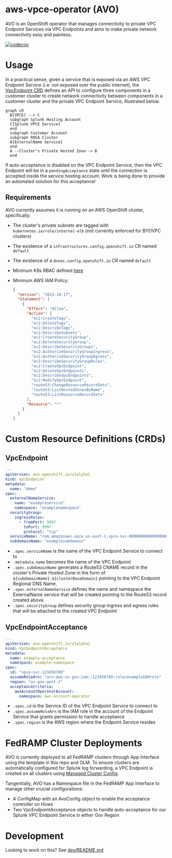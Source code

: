 # aws-vpce-operator (AVO)

AVO is an OpenShift operator that manages connectivity to private VPC Endpoint Services via VPC Endpoints and aims to make private network connectivity easy and painless.

[![codecov](https://codecov.io/gh/openshift/aws-vpce-operator/branch/main/graph/badge.svg)](https://codecov.io/gh/openshift/aws-vpce-operator)

# Usage

In a practical sense, given a service that is exposed via an AWS VPC Endpoint Service (i.e. not exposed over the public internet), the [VpcEndpoint CRD](./deploy/crds/avo.openshift.io_vpcendpoints.yaml) defines an API to configure three components in a customer cluster to create network connectivity between components in a customer cluster and the private VPC Endpoint Service, illustrated below.

```mermaid
graph LR
  B[VPCE] --> C
  subgraph Splunk Hosting Account
  C[Splunk VPCE Service]
  end
  subgraph Customer Account
  subgraph ROSA Cluster
  A[ExternalName Service] 
  end
  A --Cluster's Private Hosted Zone--> B
  end
```

If auto-acceptance is disabled on the VPC Endpoint Service, then the VPC Endpoint will be in a `pendingAcceptance` state until the connection is accepted inside the service hosting account. Work is being done to provide an automated solution for this acceptance!

## Requirements

AVO currently assumes it is running on an AWS OpenShift cluster, specifically:

* The cluster's private subnets are tagged with `kubernetes.io/role/internal-elb` (not currently enforced for BYOVPC clusters)
* The existence of a `infrastructures.config.openshift.io` CR named `default`
* The existence of a `dnses.config.openshift.io` CR named `default`
* Minimum K8s RBAC defined [here](./deploy/15_clusterrole.yaml)
* Minimum AWS IAM Policy:

    ```json
    {
      "Version": "2012-10-17",
      "Statement": [
        {
          "Effect": "Allow",
          "Action": [
            "ec2:CreateTags",
            "ec2:DeleteTags",
            "ec2:DescribeTags",
            "ec2:DescribeSubnets",
            "ec2:CreateSecurityGroup",
            "ec2:DeleteSecurityGroup",
            "ec2:DescribeSecurityGroups",
            "ec2:AuthorizeSecurityGroupIngress",
            "ec2:AuthorizeSecurityGroupEgress",
            "ec2:DescribeSecurityGroupRules",
            "ec2:CreateVpcEndpoint",
            "ec2:DeleteVpcEndpoints",
            "ec2:DescribeVpcEndpoints",
            "ec2:ModifyVpcEndpoint",
            "route53:ChangeResourceRecordSets",
            "route53:ListHostedZonesByName",
            "route53:ListResourceRecordSets"
          ],
          "Resource": "*"
        }
      ]
    }
    ```

# Custom Resource Definitions (CRDs)

## VpcEndpoint

```yaml
---
apiVersion: avo.openshift.io/v1alpha1
kind: VpcEndpoint
metadata:
  name: "demo"
spec:
  externalNameService:
    name: "exampleservice"
    namespace: "examplenamespace"
  securityGroup:
    ingressRules:
      - fromPort: 9997
        toPort: 9997
        protocol: "tcp"
  serviceName: "com.amazonaws.vpce.us-east-1.vpce-svc-00000000000000000"
  subdomainName: "examplesubdomain"
```

* `.spec.serviceName` is the name of the VPC Endpoint Service to connect to
* `.metadata.name` becomes the name of the VPC Endpoint
* `.spec.subdomainName` generates a Route53 CNAME record in the cluster's Private Hosted Zone in the form of `${subdomainName}.${clusterBaseDomain}` pointing to the VPC Endpoint Regional DNS Name.
* `.spec.externalNameService` defines the name and namespace the ExternalName service that will be created pointing to the Route53 record created above.
* `.spec.securityGroup` defines security group ingress and egress rules that will be attached to the created VPC Endpoint

## VpcEndpointAcceptance

```yaml
---
apiVersion: avo.openshift.io/v1alpha1
kind: VpcEndpointAcceptance
metadata:
  name: example-acceptance
  namespace: example-namespace
spec:
  id: "vpce-svc-123456789"
  assumeRoleArn: "arn:aws-us-gov:iam::123456789:role/exampleIAMrole"
  region: "us-gov-west-1"
  acceptanceCriteria:
    awsAccountOperatorAccount:
      namespace: aws-account-operator
```

* `.spec.id` is the Service ID of the VPC Endpoint Service to connect to
* `.spec.assumeRoleArn` is the IAM role in the account of the Endpoint Service that grants permission to handle acceptance
* `.spec.region` is the AWS region where the Endpoint Service resides

# FedRAMP Cluster Deployments

AVO is currently deployed to all FedRAMP clusters through App Interface using the template in this repo and OLM. To ensure clusters are automatically configured for Splunk log forwarding, a VPC Endpoint is created on all clusters using [Managed Cluster Config](https://github.com/openshift/managed-cluster-config/tree/master/deploy/osd-avo-resources/fedramp-vpc-endpoints). 

Tangentially, AVO has a Namespace file in the FedRAMP App Interface to manage other crucial configurations:
* A ConfigMap with an AvoConfig object to enable the acceptance controller on Hives
* Two VpcEndpointAcceptance objects to handle auto-acceptance for our Splunk VPC Endpoint Service in either Gov Region

# Development

Looking to work on this? See [dev/README.md](./dev/README.md)
